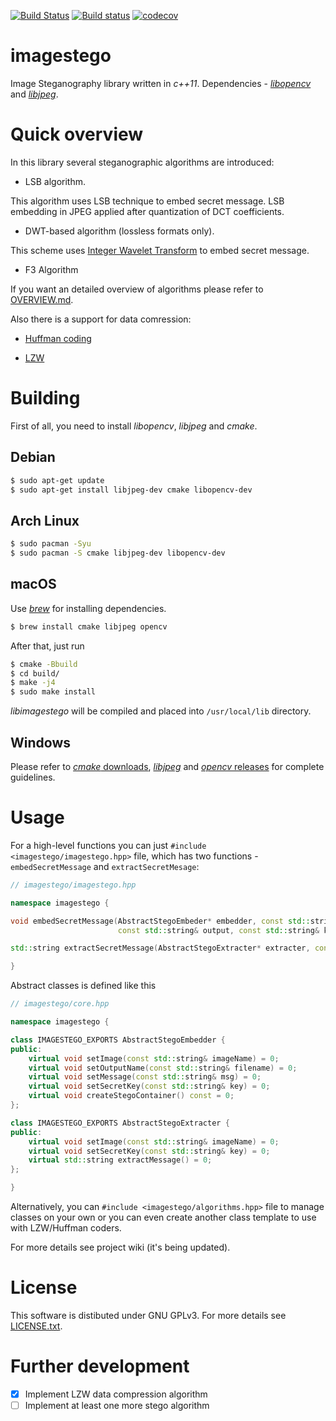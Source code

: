[![Build Status](https://travis-ci.com/shreddered/imagestego.svg?branch=master)](https://travis-ci.com/shreddered/imagestego)
[![Build status](https://ci.appveyor.com/api/projects/status/stugi74mkai6x44q/branch/master?svg=true)](https://ci.appveyor.com/project/shreddered/imagestego/branch/master)
[![codecov](https://codecov.io/gh/shreddered/imagestego/branch/master/graph/badge.svg)](https://codecov.io/gh/shreddered/imagestego)

# imagestego 

Image Steganography library written in _c++11_.
Dependencies - [_libopencv_](https://github.com/opencv/opencv) and [_libjpeg_](http://www.ijg.org/).

# Quick overview


In this library several steganographic algorithms are introduced:

* LSB algorithm.

This algorithm uses LSB technique to embed secret message.
LSB embedding in JPEG applied after quantization of DCT coefficients.

* DWT-based algorithm (lossless formats only).

This scheme uses [Integer Wavelet Transform](https://stackoverflow.com/questions/15802827/how-can-dwt-be-used-in-lsb-substitution-steganography) to embed secret message.

* F3 Algorithm

If you want an detailed overview of algorithms please refer to [OVERVIEW.md](https://github.com/shreddered/Image-Steganography/blob/master/OVERVIEW.md).

Also there is a support for data comression:

* [Huffman coding](https://en.wikipedia.org/wiki/Huffman_coding)

* [LZW](https://en.wikipedia.org/wiki/Lempel%E2%80%93Ziv%E2%80%93Welch)

# Building

First of all, you need to install _libopencv_, _libjpeg_ and _cmake_.

## Debian
```bash
$ sudo apt-get update
$ sudo apt-get install libjpeg-dev cmake libopencv-dev
```
## Arch Linux
```bash
$ sudo pacman -Syu
$ sudo pacman -S cmake libjpeg-dev libopencv-dev
```
## macOS
Use [_brew_](https://brew.sh/) for installing dependencies.
```bash
$ brew install cmake libjpeg opencv
```
After that, just run
```bash
$ cmake -Bbuild
$ cd build/
$ make -j4
$ sudo make install
```
_libimagestego_ will be compiled and placed into `/usr/local/lib` directory.

## Windows

Please refer to [_cmake_ downloads](https://cmake.org/download/), [_libjpeg_](http://www.ijg.org/)
and [_opencv_ releases](https://opencv.org/releases/) for complete guidelines.

# Usage

For a high-level functions you can just `#include <imagestego/imagestego.hpp>` file,
which has two functions - `embedSecretMessage` and `extractSecretMesage`:

```c++
// imagestego/imagestego.hpp

namespace imagestego {

void embedSecretMessage(AbstractStegoEmbeder* embedder, const std::string& input, 
                        const std::string& output, const std::string& key);

std::string extractSecretMessage(AbstractStegoExtracter* extracter, const std::string& key);

}
```

Abstract classes is defined like this

```c++
// imagestego/core.hpp

namespace imagestego {

class IMAGESTEGO_EXPORTS AbstractStegoEmbedder {
public:
    virtual void setImage(const std::string& imageName) = 0;
    virtual void setOutputName(const std::string& filename) = 0;
    virtual void setMessage(const std::string& msg) = 0;
    virtual void setSecretKey(const std::string& key) = 0;
    virtual void createStegoContainer() const = 0;
};

class IMAGESTEGO_EXPORTS AbstractStegoExtracter {
public:
    virtual void setImage(const std::string& imageName) = 0;
    virtual void setSecretKey(const std::string& key) = 0;
    virtual std::string extractMessage() = 0;
};

}
```

Alternatively, you can `#include <imagestego/algorithms.hpp>` file to manage classes on your own
or you can even create another class template to use with LZW/Huffman coders.

For more details see project wiki (it's being updated).

# License

This software is distibuted under GNU GPLv3. For more details see [LICENSE.txt](https://github.com/shreddered/Image-Steganography/blob/master/LICENSE.txt).

# Further development
- [x] Implement LZW data compression algorithm
- [ ] Implement at least one more stego algorithm
